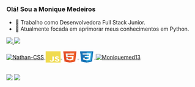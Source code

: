 ### Olá! Sou a Monique Medeiros

- 🔭 Trabalho como Desenvolvedora Full Stack Junior.
- 🌱 Atualmente focada em aprimorar meus conhecimentos em Python.
  
<div>
  <a href="https://github.com/Moniquemed13">
  <img height="180em" src="https://github-readme-stats.vercel.app/api?username=moniquemed13&show_icons=true&theme=tokyonight&include_all_commits=true&count_private=true"/>
  <img height="180em" src="https://github-readme-stats.vercel.app/api/top-langs/?username=moniquemed13&layout=compact&langs_count=7&theme=tokyonight"/>
</div>


<div style="display: inline_block"><br>
  <img align="center" alt="Nathan-CSS" height="30" width="40" src="https://cdn.jsdelivr.net/gh/devicons/devicon/icons/mysql/mysql-original-wordmark.svg">
  <img align="center" alt="Moniquemed13" height="30" width="40" src="https://raw.githubusercontent.com/devicons/devicon/master/icons/javascript/javascript-plain.svg">
  <img align="center" alt="Moniquemed13" height="30" width="40" src="https://raw.githubusercontent.com/devicons/devicon/master/icons/html5/html5-original.svg">
  <img align="center" alt="Moniquemed13" height="30" width="40" src="https://raw.githubusercontent.com/devicons/devicon/master/icons/css3/css3-original.svg">
  <img align="center" alt="Moniquemed13" heigth="30" width="40" src="https://cdn.jsdelivr.net/gh/devicons/devicon/icons/vuejs/vuejs-original.svg">
</div>
  
##
 
<div> 
  <a href = "mailto:monique.med17@gmail.com"><img src="https://img.shields.io/badge/-Gmail-%23333?style=for-the-badge&logo=gmail&logoColor=white" target="_blank"></a>
  <a href="https://www.linkedin.com/in/monique-medeiros-9b319715b/" target="_blank"><img src="https://img.shields.io/badge/-LinkedIn-%230077B5?style=for-the-badge&logo=linkedin&logoColor=white" target="_blank"></a>
</div>

 ##
